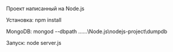 Проект написанный на Node.js

Установка:
npm install

MongoDB:
mongod --dbpath ...\...\Node.js\nodejs-project\dumpdb

Запуск:
node server.js